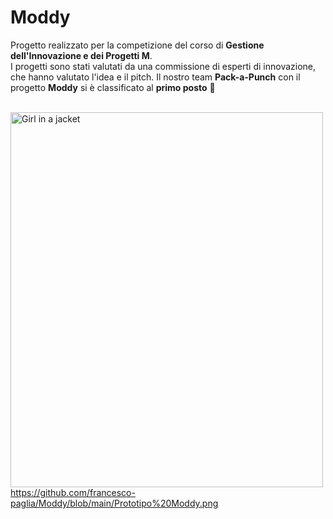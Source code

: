 # Moddy
Progetto realizzato per la competizione del corso di **Gestione dell'Innovazione e dei Progetti M**. <br/>
I progetti sono stati valutati da una commissione di esperti di innovazione, che hanno valutato l'idea e il pitch. Il nostro team **Pack-a-Punch** con il progetto **Moddy** si è classificato al **primo posto** 🥇

[</br><img src="[img_girl.jpg](https://github.com/francesco-paglia/Moddy/blob/main/Prototipo%20Moddy.png)https://github.com/francesco-paglia/Moddy/blob/main/Prototipo%20Moddy.png" alt="Girl in a jacket" width="500" height="600">](https://github.com/francesco-paglia/Moddy/blob/main/Prototipo%20Moddy.png)https://github.com/francesco-paglia/Moddy/blob/main/Prototipo%20Moddy.png
